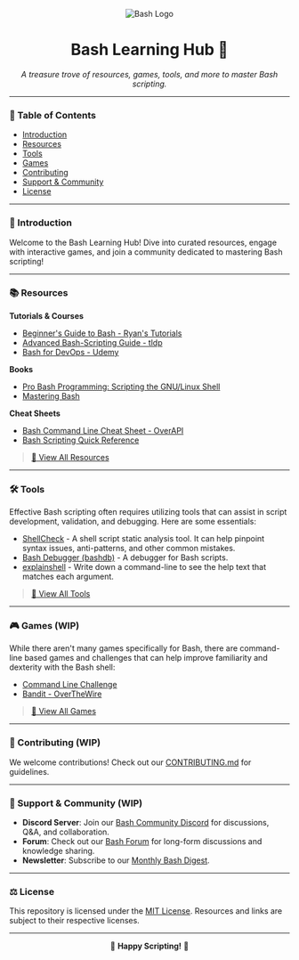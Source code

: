 <div align="center">

![Bash Logo](https://raw.githubusercontent.com/odb/official-bash-logo/master/assets/Logos/Identity/PNG/BASH_logo-transparent-bg-color.png)

# Bash Learning Hub 🚀
_A treasure trove of resources, games, tools, and more to master Bash scripting._

</div>

---

### 📘 Table of Contents
- [Introduction](#🌌-introduction)
- [Resources](#📚-resources)
- [Tools](#🛠-tools)
- [Games](#🎮-games)
- [Contributing](#👥-contributing)
- [Support & Community](#🤝-support--community)
- [License](#⚖️-license)

---

### 🌌 Introduction
Welcome to the Bash Learning Hub! Dive into curated resources, engage with interactive games, and join a community dedicated to mastering Bash scripting!

---

### 📚 Resources
**Tutorials & Courses**
- [Beginner's Guide to Bash - Ryan's Tutorials](https://ryanstutorials.net/bash-scripting-tutorial/)
- [Advanced Bash-Scripting Guide - tldp](https://tldp.org/LDP/abs/html/)
- [Bash for DevOps - Udemy](https://www.udemy.com/course/bash-for-devops/)

**Books**
- [Pro Bash Programming: Scripting the GNU/Linux Shell](https://www.amazon.com/Pro-Bash-Programming-Scripting-GNU-Linux/dp/1430219971)
- [Mastering Bash](https://www.amazon.com/Mastering-Bash-complete-guide-scripting-ebook/dp/B01M8LL7U5/)

**Cheat Sheets**
- [Bash Command Line Cheat Sheet - OverAPI](https://overapi.com/bash)
- [Bash Scripting Quick Reference](http://www.cheat-sheets.org/saved-copy/bash_quick_reference.pdf)

> [🔗 View All Resources](#)

---

### 🛠 Tools
Effective Bash scripting often requires utilizing tools that can assist in script development, validation, and debugging. Here are some essentials:
- [ShellCheck](https://www.shellcheck.net/) - A shell script static analysis tool. It can help pinpoint syntax issues, anti-patterns, and other common mistakes.
- [Bash Debugger (bashdb)](http://bashdb.sourceforge.net/) - A debugger for Bash scripts.
- [explainshell](https://explainshell.com/) - Write down a command-line to see the help text that matches each argument.

> [🔗 View All Tools](#)

---

### 🎮 Games (WIP)
While there aren't many games specifically for Bash, there are command-line based games and challenges that can help improve familiarity and dexterity with the Bash shell:
- [Command Line Challenge](https://cmdchallenge.com/)
- [Bandit - OverTheWire](https://overthewire.org/wargames/bandit/)

> [🔗 View All Games](#)

---

### 👥 Contributing (WIP)
We welcome contributions! Check out our [CONTRIBUTING.md](#) for guidelines.

---

### 🤝 Support & Community (WIP)
- **Discord Server**: Join our [Bash Community Discord](#) for discussions, Q&A, and collaboration.
- **Forum**: Check out our [Bash Forum](#) for long-form discussions and knowledge sharing.
- **Newsletter**: Subscribe to our [Monthly Bash Digest](#).

---

### ⚖️ License
This repository is licensed under the [MIT License](#). Resources and links are subject to their respective licenses.

---

<div align="center">

🌟 **Happy Scripting!** 🌟

</div>
